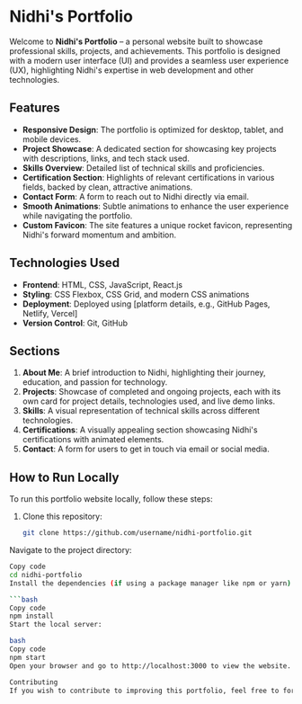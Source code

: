 # Nidhi's Portfolio

Welcome to **Nidhi's Portfolio** – a personal website built to showcase professional skills, projects, and achievements. This portfolio is designed with a modern user interface (UI) and provides a seamless user experience (UX), highlighting Nidhi's expertise in web development and other technologies.

## Features

- **Responsive Design**: The portfolio is optimized for desktop, tablet, and mobile devices.
- **Project Showcase**: A dedicated section for showcasing key projects with descriptions, links, and tech stack used.
- **Skills Overview**: Detailed list of technical skills and proficiencies.
- **Certification Section**: Highlights of relevant certifications in various fields, backed by clean, attractive animations.
- **Contact Form**: A form to reach out to Nidhi directly via email.
- **Smooth Animations**: Subtle animations to enhance the user experience while navigating the portfolio.
- **Custom Favicon**: The site features a unique rocket favicon, representing Nidhi's forward momentum and ambition.

## Technologies Used

- **Frontend**: HTML, CSS, JavaScript, React.js
- **Styling**: CSS Flexbox, CSS Grid, and modern CSS animations
- **Deployment**: Deployed using [platform details, e.g., GitHub Pages, Netlify, Vercel]
- **Version Control**: Git, GitHub

## Sections

1. **About Me**: A brief introduction to Nidhi, highlighting their journey, education, and passion for technology.
2. **Projects**: Showcase of completed and ongoing projects, each with its own card for project details, technologies used, and live demo links.
3. **Skills**: A visual representation of technical skills across different technologies.
4. **Certifications**: A visually appealing section showcasing Nidhi's certifications with animated elements.
5. **Contact**: A form for users to get in touch via email or social media.

## How to Run Locally

To run this portfolio website locally, follow these steps:

1. Clone this repository:

   ```bash
   git clone https://github.com/username/nidhi-portfolio.git
Navigate to the project directory:

```bash
Copy code
cd nidhi-portfolio
Install the dependencies (if using a package manager like npm or yarn):

```bash
Copy code
npm install
Start the local server:

bash
Copy code
npm start
Open your browser and go to http://localhost:3000 to view the website.

Contributing
If you wish to contribute to improving this portfolio, feel free to fork the repository and submit a pull request. Contributions are welcome!


